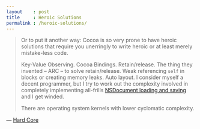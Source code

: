 ```yaml
---
layout    : post
title     : Heroic Solutions
permalink : /heroic-solutions/
---
```


> Or to put it another way: Cocoa is so very prone to have heroic solutions that require you unerringly to write heroic or at least merely mistake-less code.
> 
> Key-Value Observing. Cocoa Bindings. Retain/release. The thing they invented – ARC – to solve retain/release. Weak referencing `self` in blocks or creating memory leaks. Auto layout. I consider myself a decent programmer, but I try to work out the complexity involved in completely implementing all-frills [NSDocument loading and saving][nsdoc] and I get winded.
>
> There are operating system kernels with lower cyclomatic complexity.

— [Hard Core][hard]

[nsdoc]: https://developer.apple.com/library/mac/documentation/cocoa/reference/applicationkit/classes/NSDocument_Class/Reference/Reference.html
[hard]: http://waffle.wootest.net/2014/03/07/hard-core/
